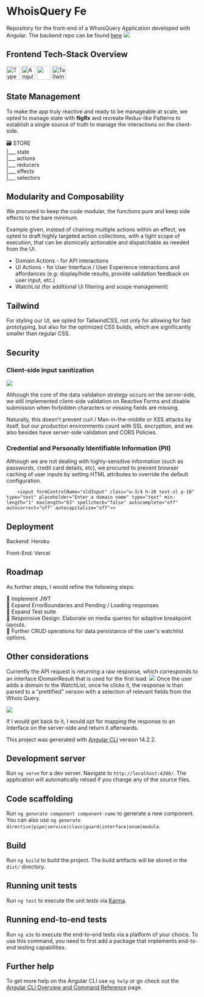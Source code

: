 # WhoisQuery Fe
Repository for the front-end of a WhoisQuery Application developed with Angular.
The backend repo can be found <a href="https://github.com/noelcv/whois-query-be" target="_blank">here</a>
<img src="./screenshots/InputValidation.png">



## Frontend Tech-Stack Overview

<p align="left">
<a href="https://www.typescriptlang.org/" target="_blank" rel="noreferrer"><img src="https://raw.githubusercontent.com/danielcranney/readme-generator/main/public/icons/skills/typescript-colored.svg" width="36" height="36" alt="TypeScript" /></a> 
<a href="https://angular.io/" target="_blank" rel="noreferrer"><img src="https://raw.githubusercontent.com/danielcranney/readme-generator/main/public/icons/skills/angularjs-colored.svg" width="36" height="36" alt="Angular" /></a> 
<a href="https://ngrx.io/"><img width="36" height="36" src="https://cdn.cdnlogo.com/logos/n/66/ngrx.svg"></a> 
<a href="https://tailwindcss.com/" target="_blank" rel="noreferrer"><img src="https://raw.githubusercontent.com/danielcranney/readme-generator/main/public/icons/skills/tailwindcss-colored.svg" width="36" height="36" alt="TailwindCSS" /></a>
</p>

## State Management

To make the app truly reactive and ready to be manageable at scale, we opted to manage state with **NgRx** and recreate Redux-like Patterns to establish a single source of truth to manage the interactions on the client-side.

 🗃 STORE  
|___ state  
|___ actions  
|___ reducers  
|___ effects  
|___ selectors


## Modularity and Composability 
We procured to keep the code modular, the functions pure and keep side effects to the bare minimum. 

Example given, instead of chaining multiple actions within an effect, we opted to draft highly targeted action collections, with a tight scope of execution, that can be atomically actionable and dispatchable as needed from the UI.

- Domain Actions - for API interactions
- UI Actions - for User Interface / User Experience interactions and affordances (e.g: display/hide results, provide validation feedback on user input, etc.)
- WatchList (for additional Ui filtering and scope management)



## Tailwind
For styling our UI, we opted for TailwindCSS, not only for allowing for fast prototyping, but also for the optimized CSS builds, which are significantly smaller than regular CSS.

## Security

### Client-side input sanitization

<img src="./screenshots/InputValidationSQLinjection.png">

Although the core of the data validation strategy occurs on the server-side, we still implemented client-side validation on Reactive Forms and disable submission when forbidden characters or missing fields are missing.

Naturally, this doesn't prevent curl / Man-in-the-middle or XSS attacks by itself, but our production environments count with SSL encryption, and we also besides have server-side validation and CORS Policies.

  

### Credential and Personally Identifiable Information (PII)

Although we are not dealing with highly-sensitive information (such as passwords, credit card details, etc), we procured to prevent browser caching of user inputs by setting HTML attributes to override the default configuration.
```
    <input formControlName="sldInput" class="w-3/4 h-20 text-xl p-10" type="text" placeholder="Enter a domain name" type="text" min-length="1" maxlength="63" spellcheck="false" autocomplete="off" autocorrect="off" autocapitalize="off">>
```

## Deployment

Backend: Heroku 

Front-End: Vercel


## Roadmap
As further steps, I would refine the following steps: 
  
📌 Implement JWT    
📌 Expand ErrorBoundaries and Pending / Loading responses  
📌 Expand Test suite  
📌 Responsive Design: Elaborate on media queries for adaptive breakpoint layouts.  
📌 Further CRUD operations for data persistance of the user's watchlist options.

## Other considerations
Currently the API request is returning a raw response, which corresponds to an interface IDomainResult that is used for the first load.
<img src="./screenshots/RawResult.png">
Once the user adds a domain to the WatchList, once he clicks it, the response is than parsed to a "prettified" version with a selection of relevant fields from the Whois Query.

<img src="./screenshots/SelectedFromWatchList.png">

If I would get back to it, I would opt for mapping the response to an Interface on the server-side and return it afterwards.


This project was generated with [Angular CLI](https://github.com/angular/angular-cli) version 14.2.2.

## Development server

Run `ng serve` for a dev server. Navigate to `http://localhost:4200/`. The application will automatically reload if you change any of the source files.

## Code scaffolding

Run `ng generate component component-name` to generate a new component. You can also use `ng generate directive|pipe|service|class|guard|interface|enum|module`.

## Build

Run `ng build` to build the project. The build artifacts will be stored in the `dist/` directory.

## Running unit tests

Run `ng test` to execute the unit tests via [Karma](https://karma-runner.github.io).

## Running end-to-end tests

Run `ng e2e` to execute the end-to-end tests via a platform of your choice. To use this command, you need to first add a package that implements end-to-end testing capabilities.

## Further help

To get more help on the Angular CLI use `ng help` or go check out the [Angular CLI Overview and Command Reference](https://angular.io/cli) page.
